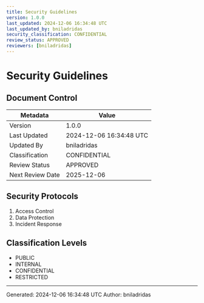```yaml
---
title: Security Guidelines
version: 1.0.0
last_updated: 2024-12-06 16:34:48 UTC
last_updated_by: bniladridas
security_classification: CONFIDENTIAL
review_status: APPROVED
reviewers: [bniladridas]
---
```


# Security Guidelines

## Document Control
| Metadata          | Value                     |
|-------------------|---------------------------|
| Version          | 1.0.0                     |
| Last Updated     | 2024-12-06 16:34:48 UTC  |
| Updated By       | bniladridas               |
| Classification   | CONFIDENTIAL              |
| Review Status    | APPROVED                  |
| Next Review Date | 2025-12-06               |

## Security Protocols
1. Access Control
2. Data Protection
3. Incident Response

## Classification Levels
- PUBLIC
- INTERNAL
- CONFIDENTIAL
- RESTRICTED

---
Generated: 2024-12-06 16:34:48 UTC
Author: bniladridas